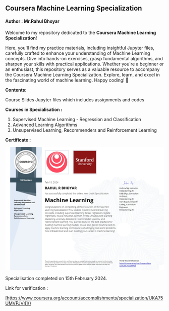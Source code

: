 ## Coursera Machine Learning Specialization

#### Author : Mr.Rahul Bhoyar

Welcome to my repository dedicated to the **Coursera Machine Learning Specialization**! 

Here, you'll find my practice materials, including insightful Jupyter files, carefully crafted to enhance your understanding of Machine Learning concepts. Dive into hands-on exercises, grasp fundamental algorithms, and sharpen your skills with practical applications. Whether you're a beginner or an enthusiast, this repository serves as a valuable resource to accompany the Coursera Machine Learning Specialization. Explore, learn, and excel in the fascinating world of machine learning. Happy coding! 🚀

**Contents:**

Course Slides
Jupyter files which includes assignments and codes

**Courses in Specialisation :**

1. Supervised Machine Learning - Regression and Classification
2. Advanced Learning Algorithms
3. Unsupervised Learning, Recommenders and Reinforcement Learning

**Certificate :**

![Sample Image](specialisation_certificate/Rahul_Bhoyar_Certificate.jpg)

Specialisation completed on 15th February 2024.

Link for verification : 

[https://www.coursera.org/account/accomplishments/specialization/UKA75UMVPJV4]()
